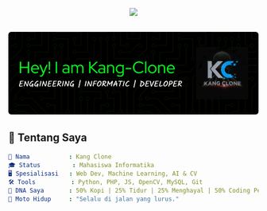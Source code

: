 <!-- HEADER HI-TECH FUTURISTIC -->
<p align="center">
  <img src="https://readme-typing-svg.herokuapp.com?font=Fira+Code&weight=500&size=26&pause=1000&color=00FF88&center=true&vCenter=true&width=900&lines=%F0%9F%A4%96+Welcome+to+GitHub+Kang+Clone...;AI-powered+Informatics+Explorer;Turning+Code+Into+Intelligence+%E2%9C%94%EF%B8%8F;Open+Source+Enthusiast+%E2%9C%A8;Dark+Mode.+Neon+Dreams.+Tech+Forever."/>
</p>

![kang clone](clone.png)
---

## 🧠 Tentang Saya

```yaml
👤 Nama           : Kang Clone
🎓 Status         : Mahasiswa Informatika
🖥️ Spesialisasi   : Web Dev, Machine Learning, AI & CV
🛠️ Tools          : Python, PHP, JS, OpenCV, MySQL, Git
🧬 DNA Saya       : 50% Kopi | 25% Tidur | 25% Menghayal | 50% Coding Peke AI
🧠 Moto Hidup     : "Selalu di jalan yang lurus."